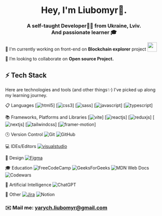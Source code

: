 <h1 align='center'>
  Hey, I'm Liubomyr👋.
</h1>
<h3 align="center">
  A self-taught Developer👩‍💻 from Ukraine, Lviv. <br>
  And passionate learner 🎓
</h3>


🔭 I'm currently working on front-end on **Blockchain explorer** project <img style="vertical-align: bottom" src="https://media.giphy.com/media/WUlplcMpOCEmTGBtBW/giphy.gif" width="30">

👯 I’m looking to collaborate on **Open source Project.**


## ⚡ Tech Stack
Here are technologies and tools (and other things:sparkles:) I've picked up along my learning journey.

📋 Languages
[![html5](https://img.shields.io/badge/HTML5-E34F26?style=for-the-badge&logo=html5&logoColor=white)]
[![css3](https://img.shields.io/badge/CSS3-1572B6?style=for-the-badge&logo=css3&logoColor=white)]
[![sass](https://user-images.githubusercontent.com/25181517/192158956-48192682-23d5-4bfc-9dfb-6511ade346bc.png)]
[![javascript](https://user-images.githubusercontent.com/25181517/117447155-6a868a00-af3d-11eb-9cfe-245df15c9f3f.png)]
[![typescript](https://user-images.githubusercontent.com/25181517/183890598-19a0ac2d-e88a-4005-a8df-1ee36782fde1.png)]


📚 Frameworks, Platforms and Libraries
[![vite](https://github.com/marwin1991/profile-technology-icons/assets/62091613/b40892ef-efb8-4b0e-a6b5-d1cfc2f3fc35)]
[![reactjs](https://img.shields.io/badge/React-20232A?style=for-the-badge&logo=react&logoColor=61DAFB)]
[![reduxjs]([https://img.shields.io/badge/Redux-593D88?style=for-the-badge&logo=redux&logoColor=white](https://user-images.githubusercontent.com/25181517/187896150-cc1dcb12-d490-445c-8e4d-1275cd2388d6.png))]
[![nextjs](https://github.com/marwin1991/profile-technology-icons/assets/136815194/5f8c622c-c217-4649-b0a9-7e0ee24bd704)]
[![tailwindcss](https://img.shields.io/badge/Tailwind_CSS-38B2AC?style=for-the-badge&logo=tailwind-css&logoColor=white)]
[![framer-motion](https://img.shields.io/badge/Framer-black?style=for-the-badge&logo=framer&logoColor=blue)]


🕓 Version Control
![Git](https://img.shields.io/badge/git-%23F05033.svg?style=for-the-badge&logo=git&logoColor=white)
![GitHub](https://img.shields.io/badge/github-%23121011.svg?style=for-the-badge&logo=github&logoColor=white)


💻 IDEs/Editors
[![visualstudio](https://img.shields.io/badge/VSCode-0078D4?style=for-the-badge&logo=visual%20studio%20code&logoColor=white)](https://code.visualstudio.com/)


🎨 Design
[![Figma](https://img.shields.io/badge/figma-%23F24E1E.svg?style=for-the-badge&logo=figma&logoColor=white)](https://www.figma.com/)


🎓 Education
![FreeCodeCamp](https://img.shields.io/badge/Freecodecamp-%23123.svg?&style=for-the-badge&logo=freecodecamp&logoColor=green)
![GeeksForGeeks](https://img.shields.io/badge/GeeksforGeeks-gray?style=for-the-badge&logo=geeksforgeeks&logoColor=35914c)
![MDN Web Docs](https://img.shields.io/badge/MDN_Web_Docs-black?style=for-the-badge&logo=mdnwebdocs&logoColor=white)
![Codewars](https://img.shields.io/badge/Codewars-B1361E?style=for-the-badge&logo=codewars&logoColor=grey)


🤖 Artificial Intelligence
![ChatGPT](https://img.shields.io/badge/chatGPT-74aa9c?style=for-the-badge&logo=openai&logoColor=white)


🥅 Other
[![Jira](https://img.shields.io/badge/jira-%230A0FFF.svg?style=for-the-badge&logo=jira&logoColor=white)](https://www.atlassian.com/software/jira)
![Notion](https://img.shields.io/badge/Notion-%23000000.svg?style=for-the-badge&logo=notion&logoColor=white)


### ✉️ Mail me: yarych.liubomyr@gmail.com
